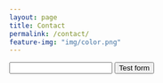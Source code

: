 ```yaml
---
layout: page
title: Contact
permalink: /contact/
feature-img: "img/color.png"
---
```


<form action="https://getsimpleform.com/messages?form_api_token=b618375a9b7822a1e4a86d001559dbfc" method="post">
  <!-- the redirect_to is optional, the form will redirect to the referrer on submission -->
  <input type='hidden' name='redirect_to' value='<the complete return url e.g. https://gitbnw.github.io/thank-you.html>' />
  <!-- all your input fields here.... -->
  <input type='text' name='test' />
  <input type='submit' value='Test form' />
</form>